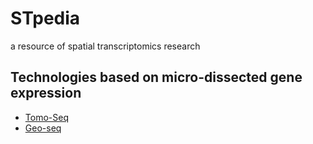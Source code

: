 # STpedia
a resource of spatial transcriptomics research

## Technologies based on micro-dissected gene expression

- [Tomo-Seq](https://linkinghub.elsevier.com/retrieve/pii/S0091679X16000078) 
- [Geo-seq](https://www.nature.com/articles/nprot.2017.003)
